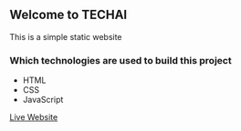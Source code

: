 ## Welcome to TECHAI

This is a simple static website

### Which technologies are used to build this project

<ul>
<li>HTML</li>
<li>CSS</li>
<li>JavaScript</li>
</ul>

[Live Website](https://rukonbdju.github.io/tech-AI/ "Live Website")